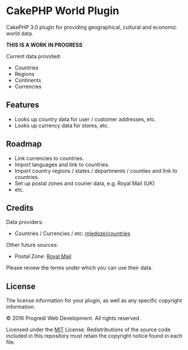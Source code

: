 # CakePHP World Plugin

CakePHP 3.0 plugin for providing geographical, cultural and economic world data.

**THIS IS A WORK IN PROGRESS**

Current data provided:

* Countries
* Regions
* Continents
* Currencies

## Features

* Looks up country data for user / customer addresses, etc.
* Looks up currency data for stores, etc.

## Roadmap

* Link currencies to countries.
* Import languages and link to countries.
* Import country regions / states / departments / counties and link to countries.
* Set up postal zones and courier data, e.g. Royal Mail (UK)
* etc.

## Credits

Data providers:

* Countries / Currencies / etc: [mledoze/countries](https://github.com/mledoze/countries)

Other future sources:

* Postal Zone: [Royal Mail](http://www.royalmail.com/international-zones)

Please review the terms under which you can use their data.

## License

The license information for your plugin, as well as any specific copyright information.

&copy; 2016 Progredi Web Development. All rights reserved.

Licensed under the [MIT](http://www.opensource.org/licenses/mit-license.php) License. Redistributions of the source code included in this repository must retain the copyright notice found in each file.